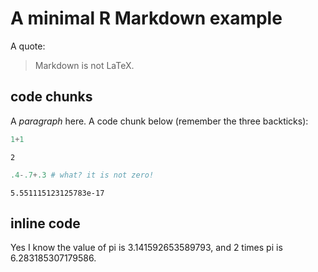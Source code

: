 # A minimal R Markdown example

A quote:

> Markdown is not LaTeX.

## code chunks

A _paragraph_ here. A code chunk below (remember the three backticks):

```python
1+1
```

```
2
```

```python
.4-.7+.3 # what? it is not zero!
```

```
5.551115123125783e-17
```

## inline code

Yes I know the value of pi is 3.141592653589793, and 2 times pi is 6.283185307179586.

